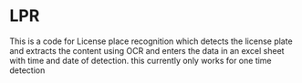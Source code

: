# LPR
This is a code for License place recognition which detects the license plate and extracts the content using OCR and enters the data in an excel sheet with time and date of detection. this currently only works for one time detection 
